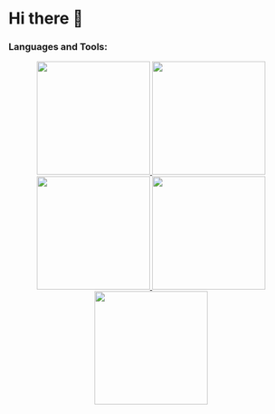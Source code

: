 # Hi there 👋

### Languages and Tools:
<p align="center" >
  <a href="https://www.w3schools.com/cs/index.php">
    <img src="https://cdn-icons-png.flaticon.com/512/6132/6132221.png" width="200" />
  </a>
    <a href="https://www.python.org/">
    <img src="https://cdn3.iconfinder.com/data/icons/logos-and-brands-adobe/512/267_Python-512.png" width="200" />
  </a>
    <a href="https://www.w3schools.com/cs/index.php">
    <img src="https://cdn-icons-png.flaticon.com/512/6132/6132221.png" width="200" />
  </a>
    <a href="https://www.w3schools.com/cs/index.php">
    <img src="https://cdn-icons-png.flaticon.com/512/6132/6132221.png" width="200" />
  </a>
    <a href="https://www.w3schools.com/cs/index.php">
    <img src="https://cdn-icons-png.flaticon.com/512/6132/6132221.png" width="200" />
  </a>
  
</p>
